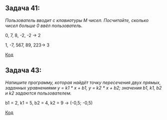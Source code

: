 ## Задача 41:
*Пользователь вводит с клавиатуры M чисел. Посчитайте, сколько чисел больше 0 ввёл пользователь.*

0, 7, 8, -2, -2 -> 2

1, -7, 567, 89, 223-> 3

[Код](Task1/Program.cs)

## Задача 43: 
*Напишите программу, которая найдёт точку пересечения двух прямых, заданных уравнениями y = k1 * x + b1, y = k2 * x + b2; значения b1, k1, b2 и k2 задаются пользователем.*

b1 = 2, k1 = 5, b2 = 4, k2 = 9 -> (-0,5; -0,5)

[Код](Task2/Program.cs)